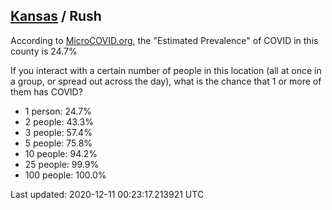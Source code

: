 
## [Kansas](/united-states/kansas) / Rush

According to [MicroCOVID.org](http://microcovid.org),
the "Estimated Prevalence" of COVID in this county is 24.7%

If you interact with a certain number of people in this location
(all at once in a group, or spread out across the day), what is the chance that
1 or more of them has COVID?

- 1 person: 24.7%
- 2 people: 43.3%
- 3 people: 57.4%
- 5 people: 75.8%
- 10 people: 94.2%
- 25 people: 99.9%
- 100 people: 100.0%

Last updated: 2020-12-11 00:23:17.213921 UTC

